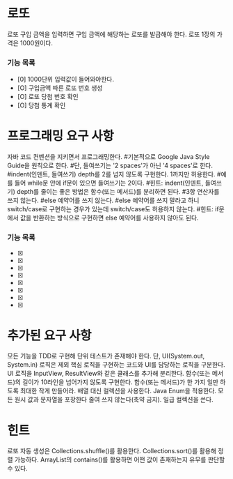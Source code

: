 # 로또
로또 구입 금액을 입력하면 구입 금액에 해당하는 로또를 발급해야 한다.
로또 1장의 가격은 1000원이다.

### 기능 목록
- [0] 1000단위 입력값이 들어와야한다.
- [O] 구입금액 따른 로또 번호 생성
- [O] 로또 당첨 번호 확인
- [O] 당첨 통계 확인


# 프로그래밍 요구 사항
자바 코드 컨벤션을 지키면서 프로그래밍한다.
#기본적으로 Google Java Style Guide을 원칙으로 한다.
#단, 들여쓰기는 '2 spaces'가 아닌 '4 spaces'로 한다.
#indent(인덴트, 들여쓰기) depth를 2를 넘지 않도록 구현한다. 1까지만 허용한다.
#예를 들어 while문 안에 if문이 있으면 들여쓰기는 2이다.
#힌트: indent(인덴트, 들여쓰기) depth를 줄이는 좋은 방법은 함수(또는 메서드)를 분리하면 된다.
#3항 연산자를 쓰지 않는다.
#else 예약어를 쓰지 않는다.
#else 예약어를 쓰지 말라고 하니 switch/case로 구현하는 경우가 있는데 switch/case도 허용하지 않는다.
#힌트: if문에서 값을 반환하는 방식으로 구현하면 else 예약어를 사용하지 않아도 된다.


### 기능 목록
- [x] 
- [x] 
- [x] 
- [x] 
- [x] 
- [x] 
- [x] 
- [x] 

# 추가된 요구 사항
모든 기능을 TDD로 구현해 단위 테스트가 존재해야 한다. 단, UI(System.out, System.in) 로직은 제외
핵심 로직을 구현하는 코드와 UI를 담당하는 로직을 구분한다.
UI 로직을 InputView, ResultView와 같은 클래스를 추가해 분리한다.
함수(또는 메서드)의 길이가 10라인을 넘어가지 않도록 구현한다.
함수(또는 메서드)가 한 가지 일만 하도록 최대한 작게 만들어라.
배열 대신 컬렉션을 사용한다.
Java Enum을 적용한다.
모든 원시 값과 문자열을 포장한다
줄여 쓰지 않는다(축약 금지).
일급 컬렉션을 쓴다.

# 힌트
로또 자동 생성은 Collections.shuffle()를 활용한다.
Collections.sort()를 활용해 정렬 가능하다.
ArrayList의 contains()를 활용하면 어떤 값이 존재하는지 유무를 판단할 수 있다.